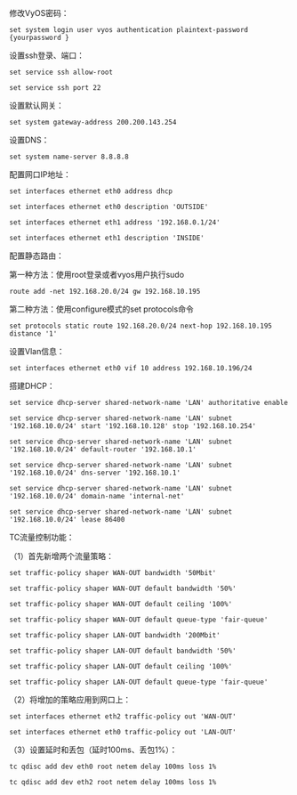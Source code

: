 修改VyOS密码：

`set system login user vyos authentication plaintext-password {yourpassword}`

设置ssh登录、端口：

`set service ssh allow-root`

`set service ssh port 22`

设置默认网关：

`set system gateway-address 200.200.143.254`

设置DNS：

`set system name-server 8.8.8.8`

配置网口IP地址：

`set interfaces ethernet eth0 address dhcp`

`set interfaces ethernet eth0 description 'OUTSIDE'`

`set interfaces ethernet eth1 address '192.168.0.1/24'`

`set interfaces ethernet eth1 description 'INSIDE'`

配置静态路由：

第一种方法：使用root登录或者vyos用户执行sudo

`route add -net 192.168.20.0/24 gw 192.168.10.195`

第二种方法：使用configure模式的set protocols命令

`set protocols static route 192.168.20.0/24 next-hop 192.168.10.195 distance '1'`

设置Vlan信息：

`set interfaces ethernet eth0 vif 10 address 192.168.10.196/24`

搭建DHCP：

`set service dhcp-server shared-network-name 'LAN' authoritative enable`

`set service dhcp-server shared-network-name 'LAN' subnet '192.168.10.0/24' start '192.168.10.128' stop '192.168.10.254'`

`set service dhcp-server shared-network-name 'LAN' subnet '192.168.10.0/24' default-router '192.168.10.1'`

`set service dhcp-server shared-network-name 'LAN' subnet '192.168.10.0/24' dns-server '192.168.10.1'`

`set service dhcp-server shared-network-name 'LAN' subnet '192.168.10.0/24' domain-name 'internal-net'`

`set service dhcp-server shared-network-name 'LAN' subnet '192.168.10.0/24' lease 86400`

TC流量控制功能：

（1）首先新增两个流量策略：

`set traffic-policy shaper WAN-OUT bandwidth '50Mbit'`

`set traffic-policy shaper WAN-OUT default bandwidth '50%'`

`set traffic-policy shaper WAN-OUT default ceiling '100%'`

`set traffic-policy shaper WAN-OUT default queue-type 'fair-queue'`

`set traffic-policy shaper LAN-OUT bandwidth '200Mbit'`

`set traffic-policy shaper LAN-OUT default bandwidth '50%'`

`set traffic-policy shaper LAN-OUT default ceiling '100%'`

`set traffic-policy shaper LAN-OUT default queue-type 'fair-queue'`

（2）将增加的策略应用到网口上：

`set interfaces ethernet eth2 traffic-policy out 'WAN-OUT'`

`set interfaces ethernet eth0 traffic-policy out 'LAN-OUT'`

（3）设置延时和丢包（延时100ms、丢包1%）：

`tc qdisc add dev eth0 root netem delay 100ms loss 1%`

`tc qdisc add dev eth2 root netem delay 100ms loss 1%`





